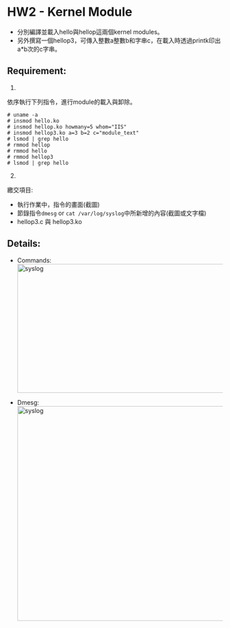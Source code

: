 # HW2 - Kernel Module

* 分別編譯並載入hello與hellop這兩個kernel modules。 
* 另外撰寫一個hellop3，可傳入整數a整數b和字串c，在載入時透過printk印出a*b次的c字串。

## Requirement: 
1.
依序執行下列指令，進行module的載入與卸除。
```
# uname -a
# insmod hello.ko
# insmod hellop.ko howmany=5 whom="IIS"
# insmod hellop3.ko a=3 b=2 c="module_text"
# lsmod | grep hello
# rmmod hellop
# rmmod hello
# rmmod hellop3
# lsmod | grep hello
```
2.   
繳交項目:  
* 執行作業中，指令的畫面(截圖)  
* 節錄指令`dmesg` or `cat /var/log/syslog`中所新增的內容(截圖或文字檔)  
* hellop3.c 與 hellop3.ko  

## Details:  

* Commands:  
<img src="https://github.com/frankkn/Linux_Kernel/blob/master/HW2_Kernel_module/1.jpg" width="600" height="300" alt="syslog"/><br/>

* Dmesg:  
<img src="https://github.com/frankkn/Linux_Kernel/blob/master/HW2_Kernel_module/2.jpg" width="600" height="500" alt="syslog"/><br/>
